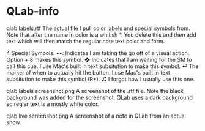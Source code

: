 # QLab-info

qlab labels.rtf
  The actual file I pull color labels and special symbols from.  Note that after the name in color is a whitish *.  You delete this and then add text which will then match the regular note text color and form.
  
  4 Special Symbols:
    ••:         Indicates I am taking the go off of a visual action.  Option + 8 makes this symbol.
    ❖           Indicates that I am waiting for the SM to call this cue.  I use Mac's built in text subsitution to make this symbol.
    ⏎           The marker of when to actually hit the button.  I use Mac's built in text subsitution to make this symbol (R*).
    ♫           I forgot how I usually use this one.

qlab labels screenshot.png
  A screenshot of the .rtf file.  Note the black background was added for the screenshot.  QLab uses a dark background so reglar text is a mostly white color.
  
qlab live screenshot.png
  A screenshot of a note in QLab from an actual show.
